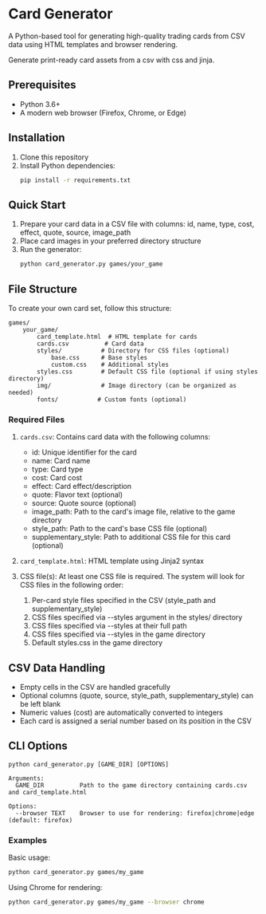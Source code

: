 # Card Generator

A Python-based tool for generating high-quality trading cards from CSV data using HTML templates and browser rendering. 

Generate print-ready card assets from a csv with css and jinja.

## Prerequisites

- Python 3.6+
- A modern web browser (Firefox, Chrome, or Edge)

## Installation

1. Clone this repository
2. Install Python dependencies:
   ```bash
   pip install -r requirements.txt
   ```

## Quick Start

1. Prepare your card data in a CSV file with columns: id, name, type, cost, effect, quote, source, image_path
2. Place card images in your preferred directory structure
3. Run the generator:
   ```bash
   python card_generator.py games/your_game
   ```

## File Structure

To create your own card set, follow this structure:
```
games/
    your_game/
        card_template.html  # HTML template for cards
        cards.csv          # Card data
        styles/           # Directory for CSS files (optional)
            base.css      # Base styles
            custom.css    # Additional styles
        styles.css        # Default CSS file (optional if using styles directory)
        img/              # Image directory (can be organized as needed)
        fonts/           # Custom fonts (optional)
```

### Required Files

1. `cards.csv`: Contains card data with the following columns:
   - id: Unique identifier for the card
   - name: Card name
   - type: Card type
   - cost: Card cost
   - effect: Card effect/description
   - quote: Flavor text (optional)
   - source: Quote source (optional)
   - image_path: Path to the card's image file, relative to the game directory
   - style_path: Path to the card's base CSS file (optional)
   - supplementary_style: Path to additional CSS file for this card (optional)

2. `card_template.html`: HTML template using Jinja2 syntax
3. CSS file(s): At least one CSS file is required. The system will look for CSS files in the following order:
   1. Per-card style files specified in the CSV (style_path and supplementary_style)
   2. CSS files specified via --styles argument in the styles/ directory
   3. CSS files specified via --styles at their full path
   4. CSS files specified via --styles in the game directory
   5. Default styles.css in the game directory

## CSV Data Handling

- Empty cells in the CSV are handled gracefully
- Optional columns (quote, source, style_path, supplementary_style) can be left blank
- Numeric values (cost) are automatically converted to integers
- Each card is assigned a serial number based on its position in the CSV

## CLI Options

```
python card_generator.py [GAME_DIR] [OPTIONS]

Arguments:
  GAME_DIR          Path to the game directory containing cards.csv and card_template.html

Options:
  --browser TEXT    Browser to use for rendering: firefox|chrome|edge (default: firefox)
```

### Examples

Basic usage:
```bash
python card_generator.py games/my_game
```

Using Chrome for rendering:
```bash
python card_generator.py games/my_game --browser chrome
```